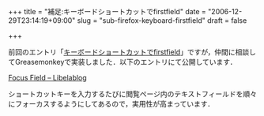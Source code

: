 +++
title = "補足:キーボードショートカットでfirstfield"
date = "2006-12-29T23:14:19+09:00"
slug = "sub-firefox-keyboard-firstfield"
draft = false

+++

<p>前回のエントリ「<a href="http://june29.jp/2006/12/28/firefox-keyboard-firstfield/">キーボードショートカットでfirstfield</a>」ですが，仲間に相談してGreasemonkeyで実装しました．以下のエントリにて公開しています．</p>
<p><a href="http://blog.libelabo.jp/2006/12/28/greasemonkey-focus-field/" target="_blank">Focus Field &#8211; Libelablog</a></p>
<p>ショートカットキーを入力するたびに閲覧ページ内のテキストフィールドを順々にフォーカスするようにしてあるので，実用性が高まっています．</p>
